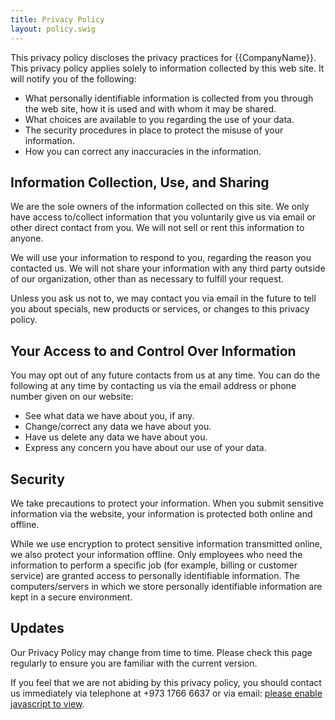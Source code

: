 ```yaml
---
title: Privacy Policy
layout: policy.swig
---
```


This privacy policy discloses the privacy practices for {{CompanyName}}. This privacy policy applies solely to information collected by this web site. It will notify you of the following:

-    What personally identifiable information is collected from you through the web site, how it is used and with whom it may be shared.
-    What choices are available to you regarding the use of your data.
-    The security procedures in place to protect the misuse of your information.
-    How you can correct any inaccuracies in the information.

<h2>Information Collection, Use, and Sharing</h2>

We are the sole owners of the information collected on this site. We only have access to/collect information that you voluntarily give us via email or other direct contact from you. We will not sell or rent this information to anyone.

We will use your information to respond to you, regarding the reason you contacted us. We will not share your information with any third party outside of our organization, other than as necessary to fulfill your request.

Unless you ask us not to, we may contact you via email in the future to tell you about specials, new products or services, or changes to this privacy policy.

<h2>Your Access to and Control Over Information</h2>

You may opt out of any future contacts from us at any time. You can do the following at any time by contacting us via the email address or phone number given on our website:

-    See what data we have about you, if any.
-    Change/correct any data we have about you.
-    Have us delete any data we have about you.
-    Express any concern you have about our use of your data.

<h2>Security</h2>

We take precautions to protect your information. When you submit sensitive information via the website, your information is protected both online and offline.

While we use encryption to protect sensitive information transmitted online, we also protect your information offline. Only employees who need the information to perform a specific job (for example, billing or customer service) are granted access to personally identifiable information. The computers/servers in which we store personally identifiable information are kept in a secure environment.

<h2>Updates</h2>

Our Privacy Policy may change from time to time. Please check this page regularly to ensure you are familiar with the current version.

If you feel that we are not abiding by this privacy policy, you should contact us immediately via telephone at +973 1766 6637 or via email: <a href="#" target="_top"><span id="obf">please enable javascript to view</span></a>.